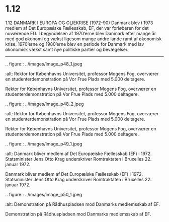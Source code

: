 # 1.12

1.12 
DANMARK I EUROPA OG 
OLIEKRISE (1972-90)
Danmark blev i 1973 medlem af Det Europæiske Fællesskab, 
EF, der var forløberen for det nuværende EU. I begyndelsen af 
1970’erne blev Danmark efter mange år med god økonomi og 
vækst ligesom mange andre lande ramt af økonomisk krise. 
1970’erne og 1980’erne blev en periode for Danmark med lav 
økonomisk vækst samt nye politiske partier og bevægelser.


---

<!-- Figures extracted from nearby pages -->

.. figure:: ../images/image_p48_1.jpeg

   :alt: Rektor for Københavns Universitet, professor Mogens Fog, overværer en studenterdemonstration på Vor Frue Plads med 5.000 deltagere.

   Rektor for Københavns Universitet, professor Mogens Fog, overværer en studenterdemonstration på Vor Frue Plads med 5.000 deltagere.

.. figure:: ../images/image_p48_2.jpeg

   :alt: Rektor for Københavns Universitet, professor Mogens Fog, overværer en studenterdemonstration på Vor Frue Plads med 5.000 deltagere.

   Rektor for Københavns Universitet, professor Mogens Fog, overværer en studenterdemonstration på Vor Frue Plads med 5.000 deltagere.

.. figure:: ../images/image_p49_1.jpeg

   :alt: Danmark bliver medlem af Det Europæiske Fællesskab (EF) i 1972. Statsminister Jens Otto Krag underskriver Romtraktaten i Bruxelles 22. januar 1972.

   Danmark bliver medlem af Det Europæiske Fællesskab (EF) i 1972. Statsminister Jens Otto Krag underskriver Romtraktaten i Bruxelles 22. januar 1972.

.. figure:: ../images/image_p50_1.jpeg

   :alt: Demonstration på Rådhuspladsen mod Danmarks medlemsskab af EF.

   Demonstration på Rådhuspladsen mod Danmarks medlemsskab af EF.
